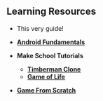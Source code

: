 ## Learning Resources
* This very guide!
* [__Android Fundamentals__](https://developer.android.com/guide/components/fundamentals.html)
* __Make School Tutorials__
  * [__Timberman Clone__](https://www.makeschool.com/online-courses/tutorials/build-a-clone-of-timberman-in-c-with-cocos2d-x-and-cocos-studio/getting-started)
  * [__Game of Life__](https://www.makeschool.com/online-courses/tutorials/learn-cocos-studio-and-c-by-building-the-game-of-life/what-game-of-life)

* [__Game From Scratch__](http://www.gamefromscratch.com/page/cocos2d-x-CPP-Game-Programming-Tutorial-Series.aspx)
